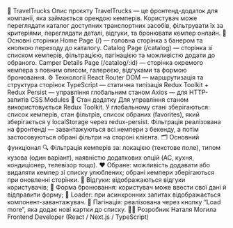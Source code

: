 🚐 TravelTrucks
Опис проєкту
TravelTrucks — це фронтенд-додаток для компанії, яка займається орендою кемперів.
Користувач може переглядати каталог доступних транспортних засобів, фільтрувати їх за критеріями, переглядати деталі, відгуки, та бронювати кемпер онлайн.
🧭 Основні сторінки
Home Page (/) — головна сторінка з банером та кнопкою переходу до каталогу.
Catalog Page (/catalog) — сторінка зі списком кемперів, фільтрацією, пагінацією та можливістю додати до обраного.
Camper Details Page (/catalog/:id) — сторінка окремого кемпера з повним описом, галереєю, відгуками та формою бронювання.
⚙️ Технології
React Router DOM — маршрутизація та структура сторінок
TypeScript — статична типізація
Redux Toolkit + Redux Persist — управління глобальним станом
Axios — для HTTP-запитів
CSS Modules
🧩 Стан додатку
Для управління станом використовується Redux Toolkit.
У глобальному стані зберігаються:
список кемперів,
стан фільтрів,
список обраних (favorites), який зберігається у localStorage через redux-persist.
Фільтрація реалізована на фронтенді —
завантажуються всі кемпери з бекенду, а потім застосовуються обрані фільтри на стороні клієнта.
🗂️ Основний функціонал
🔍 Фільтрація кемперів за:
локацією (текстове поле),
типом кузова (один варіант),
наявністю додаткових опцій (AC, кухня, кондиціонер, телевізор тощо).
❤️ Обране:
можливість додавати або видаляти кемпер зі списку улюблених;
обрані кемпери зберігаються при оновленні сторінки.
💬 Відгуки:
відображаються відгуки користувачів;
📝 Форма бронювання:
користувач може ввести свої дані й відправити форму;
🔄 Loader:
при асинхронних запитах відображається компонент-завантажувач.
📄 Пагінація:
реалізована через кнопку “Load more”, яка додає нові картки до списку.
🧑‍💻 Розробник
Наталя Могила
Frontend Developer (React / Next.js / TypeScript)
```
